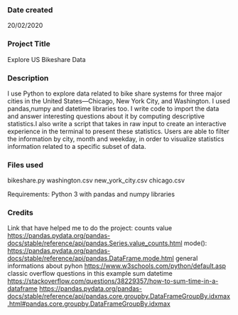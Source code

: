### Date created

20/02/2020

### Project Title

Explore US Bikeshare Data

### Description

I use Python to explore data related to bike share systems for three major cities in the United States—Chicago, New York City, and Washington.
I used pandas,numpy and datetime libraries too.
I write code to import the data and answer interesting questions about it by computing descriptive statistics.I also write a script that takes in raw input to create an interactive experience in the terminal to present these statistics.
Users are able to filter the information by city, month and weekday, in order to visualize statistics information related to a specific subset of data.

### Files used

bikeshare.py
washington.csv
new_york_city.csv
chicago.csv

Requirements:
Python 3 with pandas and numpy libraries

### Credits

Link that have helped me to do the project:
counts value
https://pandas.pydata.org/pandas-docs/stable/reference/api/pandas.Series.value_counts.html
mode():
https://pandas.pydata.org/pandas-docs/stable/reference/api/pandas.DataFrame.mode.html
general informations about pyhon
https://www.w3schools.com/python/default.asp
classic overflow questions in this example sum datetime
https://stackoverflow.com/questions/38229357/how-to-sum-time-in-a-dataframe
https://pandas.pydata.org/pandas-docs/stable/reference/api/pandas.core.groupby.DataFrameGroupBy.idxmax.html#pandas.core.groupby.DataFrameGroupBy.idxmax
